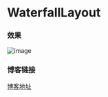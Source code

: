 # WaterfallLayout  
  
### 效果  
  
![image](/WaterFall.gif)  
  
### 博客链接  
[博客地址](http://www.jianshu.com/users/09e77d340dcf/latest_articles)
